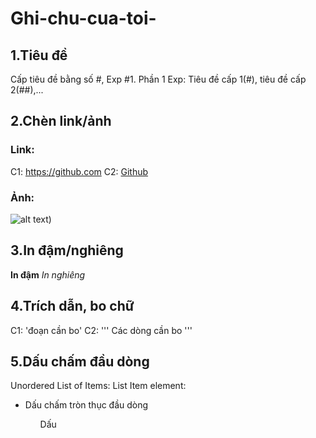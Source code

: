 # Ghi-chu-cua-toi-
## 1.Tiêu đề
Cấp tiêu đề bằng số #, Exp #1. Phần 1
Exp: Tiêu đề cấp 1(#), tiêu đề cấp 2(##),...
## 2.Chèn link/ảnh 
### Link:
C1: https://github.com
C2: [Github](https://github.com)
### Ảnh: 
![alt text]([https://imgur.com/KGlTmw]))
## 3.In đậm/nghiêng
**In đậm**
*In nghiêng*
## 4.Trích dẫn, bo chữ 
C1: 'đoạn cần bo'
C2: 
'''
Các dòng cần bo
'''
## 5.Dấu chấm đầu dòng
Unordered List of Items: 
List Item element: 
<ul>
<li>Dấu chấm tròn thục đầu dòng</li>
<ol>Dấu</ol>
</ul>
